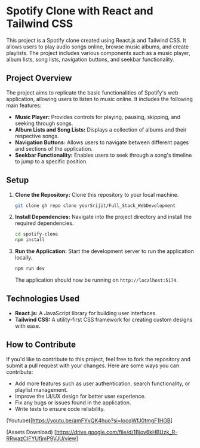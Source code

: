 # Spotify Clone with React and Tailwind CSS
This project is a Spotify clone created using React.js and Tailwind CSS. It allows users to play audio songs online, browse music albums, and create playlists. The project includes various components such as a music player, album lists, song lists, navigation buttons, and seekbar functionality.

## Project Overview

The project aims to replicate the basic functionalities of Spotify's web application, allowing users to listen to music online. It includes the following main features:

- **Music Player:** Provides controls for playing, pausing, skipping, and seeking through songs.
- **Album Lists and Song Lists:** Displays a collection of albums and their respective songs.
- **Navigation Buttons:** Allows users to navigate between different pages and sections of the application.
- **Seekbar Functionality:** Enables users to seek through a song's timeline to jump to a specific position.

## Setup

1. **Clone the Repository:** Clone this repository to your local machine.

   ```bash
   git clone gh repo clone yourSrijit/Full_Stack_WebDevelopment
   ```

2. **Install Dependencies:** Navigate into the project directory and install the required dependencies.

   ```bash
   cd spotify-clone
   npm install
   ```

3. **Run the Application:** Start the development server to run the application locally.

   ```bash
   npm run dev
   ```

   The application should now be running on `http://localhost:5174`.

## Technologies Used

- **React.js:** A JavaScript library for building user interfaces.
- **Tailwind CSS:** A utility-first CSS framework for creating custom designs with ease.

## How to Contribute

If you'd like to contribute to this project, feel free to fork the repository and submit a pull request with your changes. Here are some ways you can contribute:

- Add more features such as user authentication, search functionality, or playlist management.
- Improve the UI/UX design for better user experience.
- Fix any bugs or issues found in the application.
- Write tests to ensure code reliability.

(Youtube)[https://youtu.be/amFYvQK4huo?si=locqWfJ0tmgF1HGB]

(Assets Download) [https://drive.google.com/file/d/1Bjov6kHBUzk_R-RRwazCIFYUfjmP9VJU/view]
